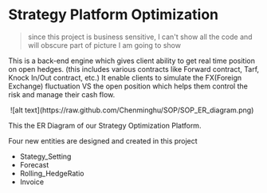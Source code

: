 # Strategy Platform Optimization
> since this project is business sensitive, I can't show all the code and will obscure part of picture I am going to show

This is a back-end engine which gives client ability to get real time position on open hedges. (this includes various contracts like Forward contract, Tarf, Knock In/Out contract, etc.) It enable clients to simulate the FX(Foreign Exchange) fluctuation VS the open position which helps them control the risk and manage their cash flow.

<img scr = "../SOP_ER_diagram.png">
![alt text](https://raw.github.com/Chenminghu/SOP/SOP_ER_diagram.png)

This the ER Diagram of our Strategy Optimization Platform.

Four new entities are designed and created in this project
- Stategy_Setting
- Forecast
- Rolling_HedgeRatio
- Invoice

